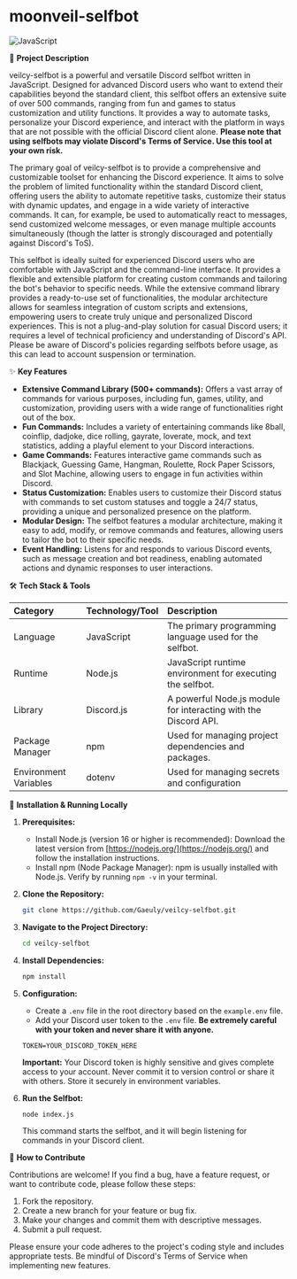 # moonveil-selfbot

![JavaScript](https://img.shields.io/badge/javascript-%23F7DF1E.svg?style=for-the-badge&logo=javascript&logoColor=black)

📝 **Project Description**

veilcy-selfbot is a powerful and versatile Discord selfbot written in JavaScript. Designed for advanced Discord users who want to extend their capabilities beyond the standard client, this selfbot offers an extensive suite of over 500 commands, ranging from fun and games to status customization and utility functions. It provides a way to automate tasks, personalize your Discord experience, and interact with the platform in ways that are not possible with the official Discord client alone.  **Please note that using selfbots may violate Discord's Terms of Service. Use this tool at your own risk.**

The primary goal of veilcy-selfbot is to provide a comprehensive and customizable toolset for enhancing the Discord experience. It aims to solve the problem of limited functionality within the standard Discord client, offering users the ability to automate repetitive tasks, customize their status with dynamic updates, and engage in a wide variety of interactive commands. It can, for example, be used to automatically react to messages, send customized welcome messages, or even manage multiple accounts simultaneously (though the latter is strongly discouraged and potentially against Discord's ToS).

This selfbot is ideally suited for experienced Discord users who are comfortable with JavaScript and the command-line interface. It provides a flexible and extensible platform for creating custom commands and tailoring the bot's behavior to specific needs. While the extensive command library provides a ready-to-use set of functionalities, the modular architecture allows for seamless integration of custom scripts and extensions, empowering users to create truly unique and personalized Discord experiences. This is not a plug-and-play solution for casual Discord users; it requires a level of technical proficiency and understanding of Discord's API.  Please be aware of Discord's policies regarding selfbots before usage, as this can lead to account suspension or termination.

✨ **Key Features**

*   **Extensive Command Library (500+ commands):** Offers a vast array of commands for various purposes, including fun, games, utility, and customization, providing users with a wide range of functionalities right out of the box.
*   **Fun Commands:** Includes a variety of entertaining commands like 8ball, coinflip, dadjoke, dice rolling, gayrate, loverate, mock, and text statistics, adding a playful element to your Discord interactions.
*   **Game Commands:** Features interactive game commands such as Blackjack, Guessing Game, Hangman, Roulette, Rock Paper Scissors, and Slot Machine, allowing users to engage in fun activities within Discord.
*   **Status Customization:** Enables users to customize their Discord status with commands to set custom statuses and toggle a 24/7 status, providing a unique and personalized presence on the platform.
*   **Modular Design:** The selfbot features a modular architecture, making it easy to add, modify, or remove commands and features, allowing users to tailor the bot to their specific needs.
*   **Event Handling:** Listens for and responds to various Discord events, such as message creation and bot readiness, enabling automated actions and dynamic responses to user interactions.

🛠️ **Tech Stack & Tools**

| Category | Technology/Tool | Description                                               |
| :------- | :-------------- | :-------------------------------------------------------- |
| Language | JavaScript      | The primary programming language used for the selfbot.   |
| Runtime  | Node.js         | JavaScript runtime environment for executing the selfbot. |
| Library  | Discord.js      | A powerful Node.js module for interacting with the Discord API. |
| Package Manager | npm            | Used for managing project dependencies and packages.        |
| Environment Variables | dotenv       | Used for managing secrets and configuration |

🚀 **Installation & Running Locally**

1.  **Prerequisites:**

    *   Install Node.js (version 16 or higher is recommended): Download the latest version from [https://nodejs.org/](https://nodejs.org/) and follow the installation instructions.
    *   Install npm (Node Package Manager): npm is usually installed with Node.js. Verify by running `npm -v` in your terminal.

2.  **Clone the Repository:**

    ```bash
    git clone https://github.com/Gaeuly/veilcy-selfbot.git
    ```

3.  **Navigate to the Project Directory:**

    ```bash
    cd veilcy-selfbot
    ```

4.  **Install Dependencies:**

    ```bash
    npm install
    ```

5.  **Configuration:**

    *   Create a `.env` file in the root directory based on the `example.env` file.
    *   Add your Discord user token to the `.env` file.  **Be extremely careful with your token and never share it with anyone.**
      ```env
      TOKEN=YOUR_DISCORD_TOKEN_HERE
      ```
    **Important:** Your Discord token is highly sensitive and gives complete access to your account. Never commit it to version control or share it with others. Store it securely in environment variables.

6.  **Run the Selfbot:**

    ```bash
    node index.js
    ```

    This command starts the selfbot, and it will begin listening for commands in your Discord client.

🤝 **How to Contribute**

Contributions are welcome! If you find a bug, have a feature request, or want to contribute code, please follow these steps:

1.  Fork the repository.
2.  Create a new branch for your feature or bug fix.
3.  Make your changes and commit them with descriptive messages.
4.  Submit a pull request.

Please ensure your code adheres to the project's coding style and includes appropriate tests. Be mindful of Discord's Terms of Service when implementing new features.
